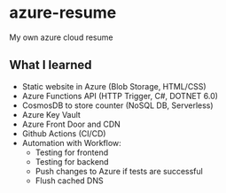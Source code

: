# azure-resume
My own azure cloud resume

## What I learned

* Static website in Azure (Blob Storage, HTML/CSS)
* Azure Functions API (HTTP Trigger, C#, DOTNET 6.0)
* CosmosDB to store counter (NoSQL DB, Serverless)
* Azure Key Vault
* Azure Front Door and CDN
* Github Actions (CI/CD)
* Automation with Workflow:
  * Testing for frontend
  * Testing for backend
  * Push changes to Azure if tests are successful
  * Flush cached DNS 